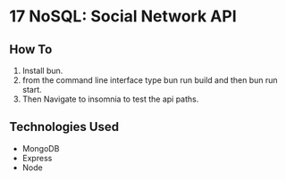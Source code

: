 # 17 NoSQL: Social Network API

## How To

1. Install bun.
2. from the command line interface type bun run build and then bun run start.
3. Then Navigate to insomnia to test the api paths.

## Technologies Used

- MongoDB
- Express
- Node

